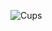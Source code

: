 ![Cups](https://user-images.githubusercontent.com/51166816/190829266-cadb8473-cf2c-4625-b244-995883eee39b.jpg)
